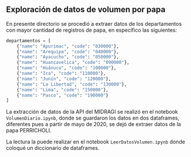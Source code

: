 ## Exploración de datos de volumen por papa


En presente directorio se procedió a extraer datos de los departamentos con mayor cantidad de registros de papa, en específico las siguientes:


``` py
departamentos = [
    {"name": "Apurimac", "code": "030000"},
    {"name": "Arequipa", "code": "040000"},
    {"name": "Ayacucho", "code": "050000"},
    {"name": "Huancavelica", "code": "090000"},
    {"name": "Huánuco", "code": "100000"},
    {"name": "Ica", "code": "110000"},
    {"name": "Junín", "code": "120000"},
    {"name": "La Libertad", "code": "130000"},
    {"name": "Lima", "code": "150000"},
    {"name": "Pasco", "code": "190000"}
]
```

La extracción de datos de la API del MIDRAGI se realizó en el notebook `VolumenDiario.ipynb`, donde se guardaron los datos en dos dataframes, diferentes pues a partir de mayo de 2020, se dejó de extraer datos de la papa PERRICHOLI. 


La lectura la puede realizar en el notebook `LeerDatosVolumen.ipynb` donde coloqué un diccionario de dataframes.

